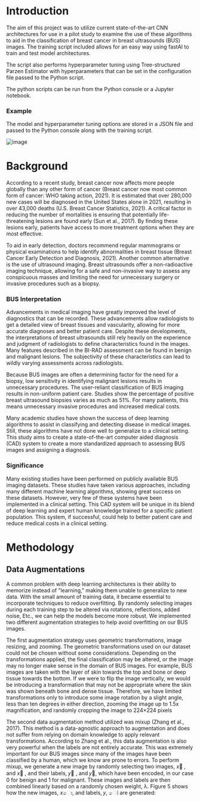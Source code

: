 # Introduction
The aim of this project was to utilize current state-of-the-art CNN architectures for use in a pilot study to examine the use of these algorithms to aid in the classification of breast cancer in breast ultrasounds (BUS) images. The training script included allows for an easy way using fastAI to train and test model architectures.

The script also performs hyperparameter tuning using Tree-structured Parzen Estimator with hyperparameters that can be set in the configuration file passed to the Python script.

The python scripts can be run from the Python console or a Jupyter notebook. 

### Example 

The model and hyperparameter tuning options are stored in a JSON file and passed to the Python console along with the training script.

![image](https://user-images.githubusercontent.com/46795053/145736141-c80eac5c-38f1-47d8-8f82-b6636ceaa6bc.png)

# Background 
According to a recent study, breast cancer now affects more people globally than any 
other form of cancer (Breast cancer now most common form of cancer: WHO taking action, 
2021). It is estimated that over 280,000 new cases will be diagnosed in the United States alone in 
2021, resulting in over 43,000 deaths (U.S. Breast Cancer Statistics, 2021). A critical factor in 
reducing the number of mortalities is ensuring that potentially life-threatening lesions are found 
early (Sun et al., 2017). By finding these lesions early, patients have access to more treatment 
options when they are most effective.

To aid in early detection, doctors recommend regular mammograms or physical 
examinations to help identify abnormalities in breast tissue (Breast Cancer Early Detection and 
Diagnosis, 2021). Another common alternative is the use of ultrasound imaging. Breast 
ultrasounds offer a non-radioactive imaging technique, allowing for a safe and non-invasive way 
to assess any conspicuous masses and limiting the need for unnecessary surgery or invasive 
procedures such as a biopsy.

### BUS Interpretation
Advancements in medical imaging have greatly improved the level of diagnostics that 
can be recorded. These advancements allow radiologists to get a detailed view of breast tissues 
and vascularity, allowing for more accurate diagnoses and better patient care. Despite these 
developments, the interpretations of breast ultrasounds still rely heavily on the experience and 
judgment of radiologists to define characteristics found in the images. Many features described 
in the BI-RAD assessment can be found in benign and malignant lesions. The subjectivity of 
these characteristics can lead to wildly varying assessments across radiologists.

Because BUS images are often a determining factor for the need for a biopsy, low 
sensitivity in identifying malignant lesions results in unnecessary procedures. The user-reliant 
classification of BUS imaging results in non-uniform patient care. Studies show the percentage of positive breast ultrasound biopsies varies as 
much as 51%. For many patients, this means unnecessary invasive procedures and increased 
medical costs. 

Many academic studies have shown the success of deep learning algorithms to 
assist in classifying and detecting disease in medical images. Still, these algorithms have not 
done well to generalize to a clinical setting. This study aims to create a state-of-the-art computer aided diagnosis (CAD) system to create a more standardized approach to assessing BUS images and assigning a diagnosis.

### Significance 
Many existing studies have been performed on publicly available BUS imaging datasets. 
These studies have taken various approaches, including many different machine learning 
algorithms, showing great success on these datasets. However, very few of these systems have 
been implemented in a clinical setting. This CAD system will be unique in its blend of deep 
learning and expert human knowledge trained for a specific patient population. This system, if 
successful, could help to better patient care and reduce medical costs in a clinical setting.

# Methodology

## Data Augmentations

A common problem with deep learning architectures is their ability to memorize instead 
of "learning," making them unable to generalize to new data. With the small amount of training 
data, it became essential to incorporate techniques to reduce overfitting. By randomly selecting 
images during each training step to be altered via rotations, reflections, added noise, Etc., we can 
help the models become more robust. We implemented two different augmentation strategies to 
help avoid overfitting on our BUS images. 

The first augmentation strategy uses geometric transformations, image resizing, and 
zooming. The geometric transformations used on our dataset could not be chosen without some 
considerations. Depending on the transformations applied, the final classification may be altered, 
or the image may no longer make sense in the domain of BUS images. For example, BUS 
images are taken with the layer of skin towards the top and bone or deep tissue towards the 
bottom. If we were to flip the image vertically, we would be introducing a transformation that 
may not be appropriate where the skin was shown beneath bone and dense tissue. Therefore, we 
have limited transformations only to introduce some image rotation by a slight angle, less than 
ten degrees in either direction, zooming the image up to 1.5x magnification, and randomly 
cropping the image to 224×224 pixels

The second data augmentation method utilized was mixup (Zhang et al., 2017). This 
method is a data-agnostic approach to augmentation and does not suffer from relying on domain 
knowledge to apply relevant transformations. According to Zhang et al., this data augmentation 
is also very powerful when the labels are not entirely accurate. This was extremely important for 
our BUS images since many of the images have been classified by a human, which we know are 
prone to errors. 
To perform mixup, we generate a new image by randomly selecting two images, 𝑥௜
, and 
𝑥௝
, and their labels, 𝑦௜
, and 𝑦௝,
 which have been encoded, in our case 0 for benign and 1 for 
malignant. These images and labels are then combined linearly based on a randomly chosen 
weight, λ. Figure 5 shows how the new images, 𝑥ො, and labels, 𝑦, ෝ are generated: 